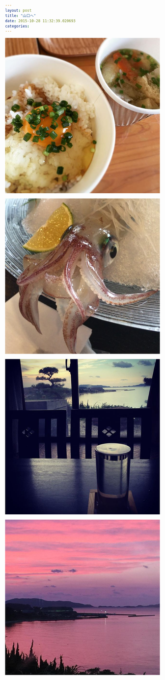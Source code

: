```yaml
---
layout: post
title: "山口へ"
date: 2015-10-28 11:32:39.020693
categories: 
---
```


![ことしはTKGシンポ欠席だもんで](/assets/images/201510/12081308_1644719772475470_1882461833_n.jpg)

![](/assets/images/201510/12120451_473610189478077_241371785_n.jpg)

![](/assets/images/201510/12093378_610492125757134_1115692169_n.jpg)

![](/assets/images/201510/12081227_712080162270191_978018017_n.jpg)


